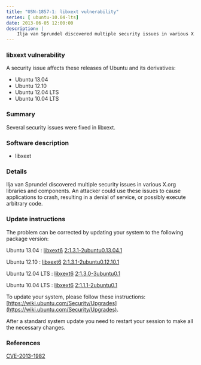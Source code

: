 ```yaml
---
title: "USN-1857-1: libxext vulnerability"
series: [ ubuntu-10.04-lts]
date: 2013-06-05 12:00:00
description: |
    Ilja van Sprundel discovered multiple security issues in various X.org libraries and components. An attacker could use these issues to cause applications to crash, resulting in a denial of service, or possibly execute arbitrary code. 
--- 
```

 
 


### libxext vulnerability

A security issue affects these releases of Ubuntu and its derivatives:

* Ubuntu 13.04
* Ubuntu 12.10
* Ubuntu 12.04 LTS
* Ubuntu 10.04 LTS

### Summary

Several security issues were fixed in libxext. 

### Software description

* libxext 

### Details

Ilja van Sprundel discovered multiple security issues in various X.org libraries and components. An attacker could use these issues to cause applications to crash, resulting in a denial of service, or possibly execute arbitrary code. 

### Update instructions

The problem can be corrected by updating your system to the following package version:

Ubuntu 13.04
 : [libxext6](https://launchpad.net/ubuntu/+source/libxext) <span> [2:1.3.1-2ubuntu0.13.04.1](https://launchpad.net/ubuntu/+source/libxext/2:1.3.1-2ubuntu0.13.04.1) </span> 

Ubuntu 12.10
 : [libxext6](https://launchpad.net/ubuntu/+source/libxext) <span> [2:1.3.1-2ubuntu0.12.10.1](https://launchpad.net/ubuntu/+source/libxext/2:1.3.1-2ubuntu0.12.10.1) </span> 

Ubuntu 12.04 LTS
 : [libxext6](https://launchpad.net/ubuntu/+source/libxext) <span> [2:1.3.0-3ubuntu0.1](https://launchpad.net/ubuntu/+source/libxext/2:1.3.0-3ubuntu0.1) </span> 

Ubuntu 10.04 LTS
 : [libxext6](https://launchpad.net/ubuntu/+source/libxext) <span> [2:1.1.1-2ubuntu0.1](https://launchpad.net/ubuntu/+source/libxext/2:1.1.1-2ubuntu0.1) </span> 

To update your system, please follow these instructions: [https://wiki.ubuntu.com/Security/Upgrades](https://wiki.ubuntu.com/Security/Upgrades).

After a standard system update you need to restart your session to make all the necessary changes. 

### References

 
 [CVE-2013-1982](http://people.ubuntu.com/~ubuntu-security/cve/CVE-2013-1982)
 

